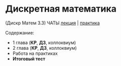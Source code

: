 # Дискретная математика 
(Дискр Матем 3.3)
ЧАТЫ [лекция](https://t.me/dmautumn3) | [практика](https://t.me/+vdQGH86Y_OEyMDky)

Содержание:
- 1 глава (**КР**, **ДЗ**, коллоквиум)
- 2 глава (**КР**, **ДЗ**, коллоквиум)
- Работа на практиках
- **Итоговый тест**